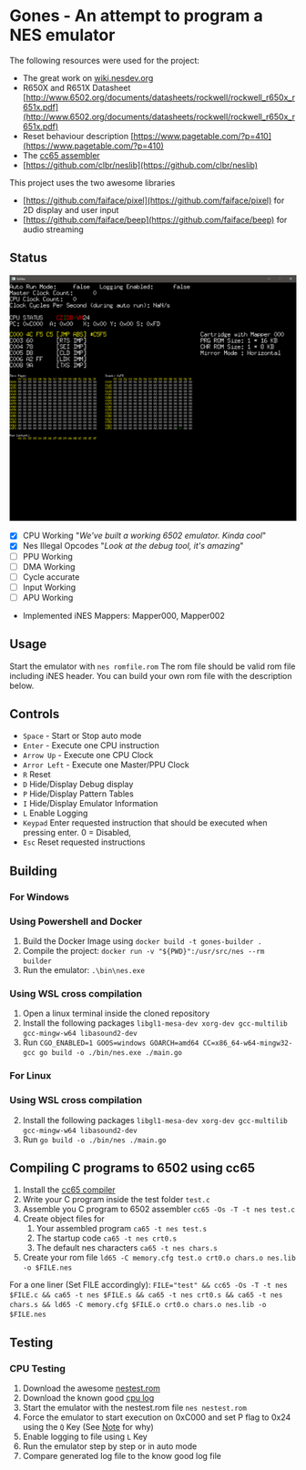 # Gones - An attempt to program a NES emulator

The following resources were used for the project: 
- The great work on [wiki.nesdev.org](wiki.nesdev.org)
- R650X and R651X Datasheet [http://www.6502.org/documents/datasheets/rockwell/rockwell_r650x_r651x.pdf](http://www.6502.org/documents/datasheets/rockwell/rockwell_r650x_r651x.pdf)
- Reset behaviour description [https://www.pagetable.com/?p=410](https://www.pagetable.com/?p=410)
- The [cc65 assembler ](https://cc65.github.io/index.html)
- [https://github.com/clbr/neslib](https://github.com/clbr/neslib)

This project uses the two awesome libraries
- [https://github.com/faiface/pixel](https://github.com/faiface/pixel) for 2D display and user input
- [https://github.com/faiface/beep](https://github.com/faiface/beep) for audio streaming

## Status

![](./screenshots/VerboseLogging.PNG?raw=true)

- [x] CPU Working "_We've built a working 6502 emulator. Kinda cool_"
- [x] Nes Illegal Opcodes "_Look at the debug tool, it's amazing_"
- [ ] PPU Working
- [ ] DMA Working
- [ ] Cycle accurate
- [ ] Input Working
- [ ] APU Working
- Implemented iNES Mappers: Mapper000, Mapper002

## Usage

Start the emulator with ``nes romfile.rom``
The rom file should be valid rom file including iNES header.
You can build your own rom file with the description below.

## Controls

* ``Space`` - Start or Stop auto mode
* ``Enter`` - Execute one CPU instruction
* ``Arrow Up`` - Execute one CPU Clock
* ``Arror Left`` - Execute one Master/PPU Clock
* ``R`` Reset
* ``D`` Hide/Display Debug display
* ``P`` Hide/Display Pattern Tables
* ``I`` Hide/Display Emulator Information
* ``L`` Enable Logging
* ``Keypad`` Enter requested instruction that should be executed when pressing enter. 0 = Disabled, 
* ``Esc`` Reset requested instructions

## Building

### For Windows
 
### Using Powershell and Docker
1. Build the Docker Image using ``docker build -t gones-builder .``
2. Compile the project: ``docker run -v "${PWD}":/usr/src/nes --rm builder``
3. Run the emulator: ``.\bin\nes.exe``

### Using WSL cross compilation
1. Open a linux terminal inside the cloned repository
2. Install the following packages ``libgl1-mesa-dev xorg-dev gcc-multilib gcc-mingw-w64 libasound2-dev``
3. Run ``CGO_ENABLED=1 GOOS=windows GOARCH=amd64 CC=x86_64-w64-mingw32-gcc go build -o ./bin/nes.exe ./main.go``

### For Linux
 
### Using WSL cross compilation
2. Install the following packages ``libgl1-mesa-dev xorg-dev gcc-multilib gcc-mingw-w64 libasound2-dev``
3. Run ``go build -o ./bin/nes ./main.go``

## Compiling C programs to 6502 using cc65
1. Install the [cc65 compiler ](https://github.com/cc65/cc65)
2. Write your C program inside the test folder ``test.c``
3. Assemble you C program to 6502 assembler ``cc65 -Os -T -t nes test.c``
4. Create object files for
   1. Your assembled program ``ca65 -t nes test.s``
   2. The startup code ``ca65 -t nes crt0.s``
   3. The default nes characters ``ca65 -t nes chars.s``
5. Create your rom file ``ld65 -C memory.cfg test.o crt0.o chars.o nes.lib -o $FILE.nes``

For a one liner (Set FILE accordingly): ``FILE="test" && cc65 -Os -T -t nes $FILE.c && ca65 -t nes $FILE.s && ca65 -t nes crt0.s && ca65 -t nes chars.s && ld65 -C memory.cfg $FILE.o crt0.o chars.o nes.lib -o $FILE.nes``

## Testing

### CPU Testing

1. Download the awesome [nestest.rom](http://nickmass.com/images/nestest.nes)
2. Download the known good [cpu log](https://www.qmtpro.com/~nes/misc/nestest.log)
3. Start the emulator with the nestest.rom file ``nes nestest.rom``
4. Force the emulator to start execution on 0xC000 and set P flag to 0x24 using the ``Q`` Key (See [Note](https://wiki.nesdev.org/w/index.php?title=CPU_power_up_state#cite_note-reset-stack-push-3) for why)
5. Enable logging to file using ``L`` Key
6. Run the emulator step by step or in auto mode
7. Compare generated log file to the know good log file